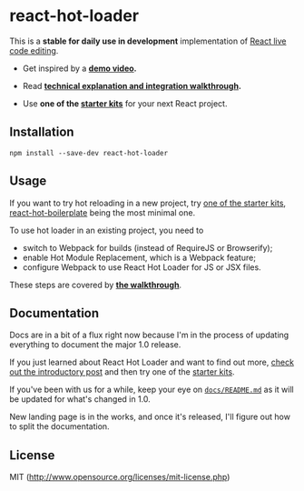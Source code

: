 # react-hot-loader

This is a **stable for daily use in development** implementation of [React live code editing](http://www.youtube.com/watch?v=pw4fKkyPPg8).

* Get inspired by a **[demo video](https://vimeo.com/100010922).**

* Read **[technical explanation and integration walkthrough](http://gaearon.github.io/react-hot-loader/).**

* Use **one of the [starter kits](https://github.com/gaearon/react-hot-loader/tree/master/docs#starter-kits)** for your next React project.

## Installation

`npm install --save-dev react-hot-loader`

## Usage

If you want to try hot reloading in a new project, try [one of the starter kits](https://github.com/gaearon/react-hot-loader/tree/master/docs#starter-kits), [react-hot-boilerplate](https://github.com/gaearon/react-hot-boilerplate) being the most minimal one.

To use hot loader in an existing project, you need to

* switch to Webpack for builds (instead of RequireJS or Browserify);
* enable Hot Module Replacement, which is a Webpack feature;
* configure Webpack to use React Hot Loader for JS or JSX files.

These steps are covered by **[the walkthrough](http://gaearon.github.io/react-hot-loader/#integration)**.

## Documentation

Docs are in a bit of a flux right now because I'm in the process of updating everything to document the major 1.0 release.

If you just learned about React Hot Loader and want to find out more, [check out the introductory post](http://gaearon.github.io/react-hot-loader/) and then try one of the [starter kits](https://github.com/gaearon/react-hot-loader/tree/master/docs#starter-kits).

If you've been with us for a while, keep your eye on [`docs/README.md`](https://github.com/gaearon/react-hot-loader/blob/master/docs/README.md) as it will be updated for what's changed in 1.0.

New landing page is in the works, and once it's released, I'll figure out how to split the documentation.

## License

MIT (http://www.opensource.org/licenses/mit-license.php)
